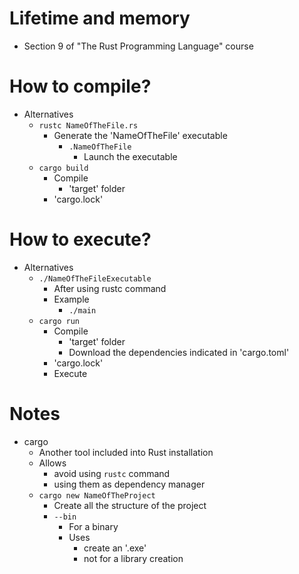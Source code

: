 # Lifetime and memory
* Section 9 of "The Rust Programming Language" course

# How to compile?
* Alternatives
    * `rustc NameOfTheFile.rs`
        * Generate the 'NameOfTheFile' executable
            * `.NameOfTheFile`
                * Launch the executable
    * `cargo build`
        * Compile
            * 'target' folder
        * 'cargo.lock'

# How to execute?
* Alternatives
    * `./NameOfTheFileExecutable`
        * After using rustc command
        * Example
            * `./main`
    * `cargo run`
        * Compile
            * 'target' folder
            * Download the dependencies indicated in 'cargo.toml'
        * 'cargo.lock'
        * Execute

# Notes
* cargo
    * Another tool included into Rust installation
    * Allows
        * avoid using `rustc` command
        * using them as dependency manager
    * `cargo new NameOfTheProject`
        * Create all the structure of the project
        * `--bin`
            * For a binary
            * Uses
                * create an '.exe'
                * not for a library creation
